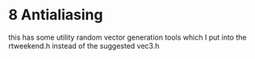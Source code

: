 # 8  Antialiasing

this has some utility random vector generation tools which I put into the rtweekend.h instead of the suggested vec3.h 

